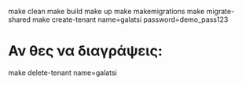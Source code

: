 make clean
make build
make up
make makemigrations
make migrate-shared
make create-tenant name=galatsi password=demo_pass123
# Αν θες να διαγράψεις:
make delete-tenant name=galatsi


